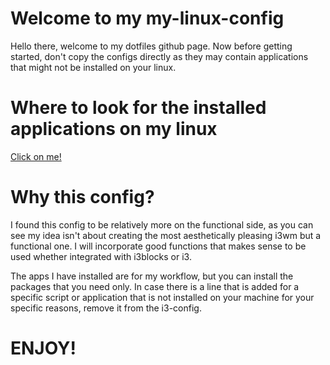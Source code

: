 # Welcome to my my-linux-config
Hello there, welcome to my dotfiles github page. Now before getting started, don't copy the configs directly as they may contain applications that might not be installed on your linux.

# Where to look for the installed applications on my linux
[Click on me!](https://github.com/Abdullah-ui/dotfiles/blob/main/installedApplications/app.md)

# Why this config?
I found this config to be relatively more on the functional side, as you can see my idea isn't about creating the most aesthetically pleasing i3wm but a functional one. I will incorporate good functions that makes sense to be used whether integrated with i3blocks or i3. 

The apps I have installed are for my workflow, but you can install the packages that you need only. In case there is a line that is added for a specific script or application that is not installed on your machine for your specific reasons, remove it from the i3-config.

# ENJOY!
